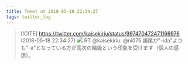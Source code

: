 ```yaml
---
title: Tweet at 2018-05-18 22:34:27
tags: twitter_log
---
```


> [!CITE] https://twitter.com/kaisekiriu/status/997470472471166976 (2018-05-18 22:34:27)
> ![](https://twitter.com/kaisekiriu/status/997470472471166976)
> RT @kaisekiriu: @ni075 語尾が"-ida"よりも"-a"となっている方が高次の階級という印象を受けます（個人の感想）。
